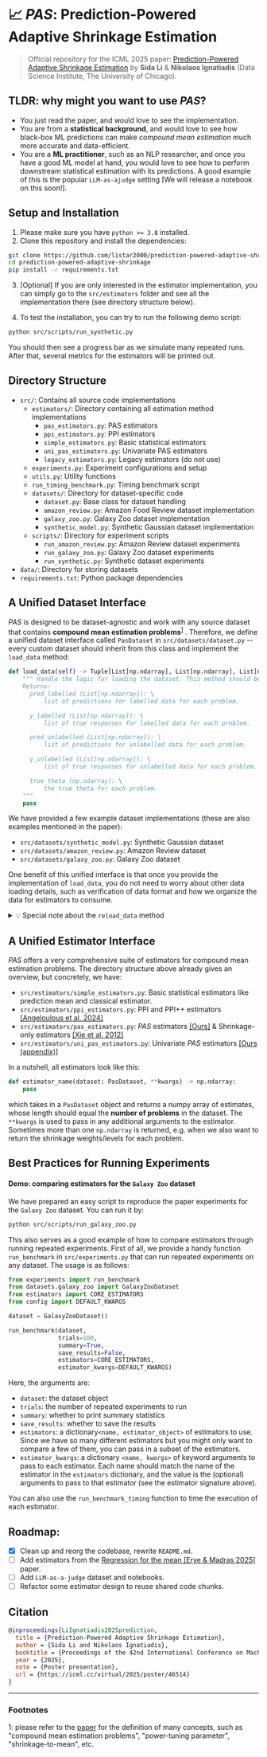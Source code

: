 # 📈 _PAS_: Prediction-Powered Adaptive Shrinkage Estimation

> Official repository for the ICML 2025 paper: [Prediction-Powered Adaptive Shrinkage Estimation](https://icml.cc/virtual/2025/poster/46514) by **Sida Li** & **Nikolaos Ignatiadis** (Data Science Institute, The University of Chicago). 

## TLDR: why might you want to use _PAS_?

- You just read the paper, and would love to see the implementation.
- You are from a **statistical background**, and would love to see how black-box ML predictions can make _compound mean estimation_ much more accurate and data-efficient.
- You are a **ML practitioner**, such as an NLP researcher, and once you have a good ML model at hand, you would love to see how to perform downstream statistical estimation with its predictions. A good example of this is the popular `LLM-as-ajudge` setting [We will release a notebook on this soon!].

## Setup and Installation
1. Please make sure you have `python >= 3.8` installed.
2. Clone this repository and install the dependencies:
```bash
git clone https://github.com/listar2000/prediction-powered-adaptive-shrinkage.git
cd prediction-powered-adaptive-shrinkage
pip install -r requirements.txt
```
3. [Optional] If you are only interested in the estimator implementation, you can simply go to the `src/estimators` folder and see all the implementation there (see directory structure below).

4. To test the installation, you can try to run the following demo script:
```bash
python src/scripts/run_synthetic.py
```

You should then see a progress bar as we simulate many repeated runs. After that, several metrics for the estimators will be printed out.

## Directory Structure
- `src/`: Contains all source code implementations
  - `estimators/`: Directory containing all estimation method implementations
    - `pas_estimators.py`: PAS estimators
    - `ppi_estimators.py`: PPI estimators
    - `simple_estimators.py`: Basic statistical estimators
    - `uni_pas_estimators.py`: Univariate PAS estimators
    - `legacy_estimators.py`: Legacy estimators (do not use)
  - `experiments.py`: Experiment configurations and setup
  - `utils.py`: Utility functions
  - `run_timing_benchmark.py`: Timing benchmark script
  - `datasets/`: Directory for dataset-specific code
    - `dataset.py`: Base class for dataset handling
    - `amazon_review.py`: Amazon Food Review dataset implementation
    - `galaxy_zoo.py`: Galaxy Zoo dataset implementation
    - `synthetic_model.py`: Synthetic Gaussian dataset implementation
  - `scripts/`: Directory for experiment scripts
    - `run_amazon_review.py`: Amazon Review dataset experiments
    - `run_galaxy_zoo.py`: Galaxy Zoo dataset experiments
    - `run_synthetic.py`: Synthetic dataset experiments
- `data/`: Directory for storing datasets
- `requirements.txt`: Python package dependencies

## A Unified Dataset Interface

_PAS_ is designed to be dataset-agnostic and work with any source dataset that contains **compound mean estimation problems**<sup>[1](#fn1)</sup>
. Therefore, we define a unified dataset interface called `PasDataset` in `src/datasets/dataset.py` -- every custom dataset should inherit from this class and implement the `load_data` method:
```python
def load_data(self) -> Tuple[List[np.ndarray], List[np.ndarray], List[np.ndarray], List[np.ndarray], np.ndarray]:
    """ Handle the logic for loading the dataset. This method should be implemented by the subclass.
    Returns:
      pred_labelled (List[np.ndarray]): \
          list of predictions for labelled data for each problem.

      y_labelled (List[np.ndarray]): \
          list of true responses for labelled data for each problem.

      pred_unlabelled (List[np.ndarray]): \ 
          list of predictions for unlabelled data for each problem.

      y_unlabelled (List[np.ndarray]): \
          list of true responses for unlabelled data for each problem.

      true_theta (np.ndarray): \
          the true theta for each problem.
    """
    pass
```

We have provided a few example dataset implementations (these are also examples mentioned in the paper):
- `src/datasets/synthetic_model.py`: Synthetic Gaussian dataset
- `src/datasets/amazon_review.py`: Amazon Review dataset
- `src/datasets/galaxy_zoo.py`: Galaxy Zoo dataset

One benefit of this unified interface is that once you provide the implementation of `load_data`, you do not need to worry about other data loading details, such as verification of data format and how we organize the data for estimators to consume.

<details>
<summary>
💡 Special note about the <code>reload_data</code> method
</summary>

The `reload_data` method is used to reload the dataset, which is a very common operation when we want to repeat the same experiment with different random seeds. There is a default implementation in the `PasDataset` class, which simply calls the `load_data` method with the same parameters. However, if you want to implement a custom dataset, you should override this method to reload the dataset with new split parameters.

</details>

## A Unified Estimator Interface

_PAS_ offers a very comprehensive suite of estimators for compound mean estimation problems. The directory structure above already gives an overview, but concretely, we have:

- `src/estimators/simple_estimators.py`: Basic statistical estimators like prediction mean and classical estimator.
- `src/estimators/ppi_estimators.py`: PPI and PPI++ estimators [[Angeloulous et al. 2024]](https://arxiv.org/abs/2311.01453)
- `src/estimators/pas_estimators.py`: _PAS_ estimators [[Ours]](https://arxiv.org/abs/2507.15500) & Shrinkage-only estimators [[Xie et al. 2012]](http://stat.wharton.upenn.edu/~lbrown/Papers/2012e%20SURE%20estimates%20for%20a%20heteroscedastic%20hierarchical%20model.pdf)
- `src/estimators/uni_pas_estimators.py`: Univariate _PAS_ estimators [[Ours (appendix)]](https://arxiv.org/abs/2507.15500)


In a nutshell, all estimators look like this:
```python
def estimator_name(dataset: PasDataset, **kwargs) -> np.ndarray:
    pass
```
which takes in a `PasDataset` object and returns a numpy array of estimates, whose length should equal the **number of problems** in the dataset. The `**kwargs` is used to pass in any additional arguments to the estimator. Sometimes more than one `np.ndarray` is returned, e.g. when we also want to return the shrinkage weights/levels for each problem.

## Best Practices for Running Experiments

#### Demo: comparing estimators for the `Galaxy Zoo` dataset

We have prepared an easy script to reproduce the paper experiments for the `Galaxy Zoo` dataset. You can run it by:
```bash
python src/scripts/run_galaxy_zoo.py
```

This also serves as a good example of how to compare estimators through running repeated experiments. First of all, we provide a handy function `run_benchmark` in `src/experiments.py` that can run repeated experiments on any dataset. The usage is as follows:
```python
from experiments import run_benchmark
from datasets.galaxy_zoo import GalaxyZooDataset
from estimators import CORE_ESTIMATORS
from config import DEFAULT_KWARGS

dataset = GalaxyZooDataset()

run_benchmark(dataset,
              trials=100,
              summary=True,
              save_results=False,
              estimators=CORE_ESTIMATORS,
              estimator_kwargs=DEFAULT_KWARGS)
```

Here, the arguments are:
- `dataset`: the dataset object
- `trials`: the number of repeated experiments to run
- `summary`: whether to print summary statistics
- `save_results`: whether to save the results
- `estimators`: a dictionary`<name, estimator_object>` of estimators to use. Since we have so many different estimators but you might only want to compare a few of them, you can pass in a subset of the estimators.
- `estimator_kwargs`: a dictionary `<name, kwargs>` of keyword arguments to pass to each estimator. Each name should match the name of the estimator in the `estimators` dictionary, and the value is the (optional) arguments to pass to that estimator (see the estimator signature above).

You can also use the `run_benchmark_timing` function to time the execution of each estimator.

## Roadmap:

- [x] Clean up and reorg the codebase, rewrite `README.md`.
- [ ] Add estimators from the [Regression for the mean [Erye & Madras 2025]](https://arxiv.org/abs/1207.0023) paper.
- [ ] Add `LLM-as-a-judge` dataset and notebooks.
- [ ] Refactor some estimator design to reuse shared code chunks.

## Citation

```bibtex
@inproceedings{LiIgnatiadis2025prediction,
  title = {Prediction-Powered Adaptive Shrinkage Estimation},
  author = {Sida Li and Nikolaos Ignatiadis},
  booktitle = {Proceedings of the 42nd International Conference on Machine Learning (ICML 2025)},
  year = {2025},
  note = {Poster presentation},
  url = {https://icml.cc/virtual/2025/poster/46514}
}
```

---
### Footnotes

<a name="fn1">1</a>: please refer to the [paper](https://arxiv.org/abs/2507.15500) for the definition of many concepts, such as "compound mean estimation problems", "power-tuning parameter", "shrinkage-to-mean", etc.